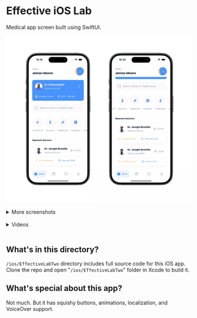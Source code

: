 # Effective iOS Lab
Medical app screen built using SwiftUI.  

![Two screenshots of UI without scroll and after scroll](/screenshots/ios/main.webp)

<details><summary>More screenshots</summary>  

  
  ![Three screenshots showing the app in various system states](/screenshots/ios/more.webp)

  
</details><br>  

<details><summary>Videos</summary> 

  
  App navigation:  
  

  https://github.com/wukko/mobile-labs/assets/71202418/a7922051-eaac-4dcf-a6b0-3fb5b892080f



  App navigation with VoiceOver:  


  https://github.com/wukko/mobile-labs/assets/71202418/9f6a3957-8a08-473f-8cdf-1d6577237e54
</details><br>  

## What's in this directory?
`/ios/EffectiveLabTwo` directory includes full source code for this iOS app. 
Clone the repo and open "`/ios/EffectiveLabTwo`" folder in Xcode to build it.

## What's special about this app?
Not much. But it has squishy buttons, animations, localization, and VoiceOver support.
